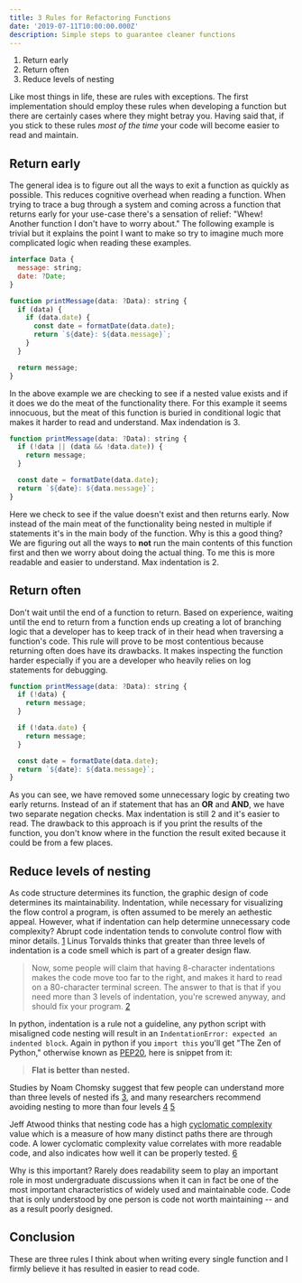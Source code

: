 ```yaml
---
title: 3 Rules for Refactoring Functions
date: '2019-07-11T10:00:00.000Z'
description: Simple steps to guarantee cleaner functions
---
```


1. Return early
2. Return often
3. Reduce levels of nesting

Like most things in life, these are rules with exceptions. The first
implementation should employ these rules when developing a function but there
are certainly cases where they might betray you. Having said that, if you stick
to these rules _most of the time_ your code will become easier to read and
maintain.

## Return early

The general idea is to figure out all the ways to exit a function as quickly as
possible. This reduces cognitive overhead when reading a function. When trying
to trace a bug through a system and coming across a function that returns early
for your use-case there's a sensation of relief: "Whew! Another function I don't
have to worry about." The following example is trivial but it explains the point
I want to make so try to imagine much more complicated logic when reading these
examples.

```js
interface Data {
  message: string;
  date: ?Date;
}

function printMessage(data: ?Data): string {
  if (data) {
    if (data.date) {
      const date = formatDate(data.date);
      return `${date}: ${data.message}`;
    }
  }

  return message;
}
```

In the above example we are checking to see if a nested value exists and if it
does we do the meat of the functionality there. For this example it seems
innocuous, but the meat of this function is buried in conditional logic that
makes it harder to read and understand. Max indendation is 3.

```js
function printMessage(data: ?Data): string {
  if (!data || (data && !data.date)) {
    return message;
  }

  const date = formatDate(data.date);
  return `${date}: ${data.message}`;
}
```

Here we check to see if the value doesn't exist and then returns early. Now
instead of the main meat of the functionality being nested in multiple if
statements it's in the main body of the function. Why is this a good thing? We
are figuring out all the ways to **not** run the main contents of this function
first and then we worry about doing the actual thing. To me this is more
readable and easier to understand. Max indentation is 2.

## Return often

Don't wait until the end of a function to return. Based on experience, waiting
until the end to return from a function ends up creating a lot of branching
logic that a developer has to keep track of in their head when traversing a
function's code. This rule will prove to be most contentious because returning
often does have its drawbacks. It makes inspecting the function harder
especially if you are a developer who heavily relies on log statements for
debugging.

```js
function printMessage(data: ?Data): string {
  if (!data) {
    return message;
  }

  if (!data.date) {
    return message;
  }

  const date = formatDate(data.date);
  return `${date}: ${data.message}`;
}
```

As you can see, we have removed some unnecessary logic by creating two early
returns. Instead of an if statement that has an **OR** and **AND**, we have two
separate negation checks. Max indentation is still 2 and it's easier to read.
The drawback to this approach is if you print the results of the function, you
don't know where in the function the result exited because it could be from a
few places.

## Reduce levels of nesting

As code structure determines its function, the graphic design of code determines
its maintainability. Indentation, while necessary for visualizing the flow
control a program, is often assumed to be merely an aethestic appeal. However,
what if indentation can help determine unnecessary code complexity? Abrupt code
indentation tends to convolute control flow with minor details.
[1](http://www.perforce.com/resources/white-papers/seven-pillars-pretty-code)
Linus Torvalds thinks that greater than three levels of indentation is a code
smell which is part of a greater design flaw.

> Now, some people will claim that having 8-character indentations makes the
> code move too far to the right, and makes it hard to read on a 80-character
> terminal screen. The answer to that is that if you need more than 3 levels of
> indentation, you're screwed anyway, and should fix your program.
> [2](https://www.kernel.org/doc/Documentation/CodingStyle)

In python, indentation is a rule not a guideline, any python script with
misaligned code nesting will result in an
`IndentationError: expected an indented block`. Again in python if you
`import this` you'll get "The Zen of Python," otherwise known as
[PEP20](https://www.python.org/dev/peps/pep-0020/), here is snippet from it:

> **Flat is better than nested.**

Studies by Noam Chomsky suggest that few people can understand more than three
levels of nested ifs
[3](http://www.amazon.com/Managing-structured-techniques-Strategies-development/dp/0917072561),
and many researchers recommend avoiding nesting to more than four levels
[4](http://www.amazon.com/Software-Reliability-Principles-Glenford-Myers/dp/0471627658)
[5](http://www.amazon.com/Software-Engineering-Concepts-Professional-Vol/dp/0201122316%3FSubscriptionId%3D0JRA4J6WAV0RTAZVS6R2%26tag%3Dworldcat-20%26linkCode%3Dxm2%26camp%3D2025%26creative%3D165953%26creativeASIN%3D0201122316)

Jeff Atwood thinks that nesting code has a high
[cyclomatic complexity](https://en.wikipedia.org/wiki/Cyclomatic_complexity)
value which is a measure of how many distinct paths there are through code. A
lower cyclomatic complexity value correlates with more readable code, and also
indicates how well it can be properly tested.
[6](http://blog.codinghorror.com/flattening-arrow-code/)

Why is this important? Rarely does readability seem to play an important role in
most undergraduate discussions when it can in fact be one of the most important
characteristics of widely used and maintainable code. Code that is only
understood by one person is code not worth maintaining -- and as a result poorly
designed.

## Conclusion

These are three rules I think about when writing every single function and I
firmly believe it has resulted in easier to read code.
